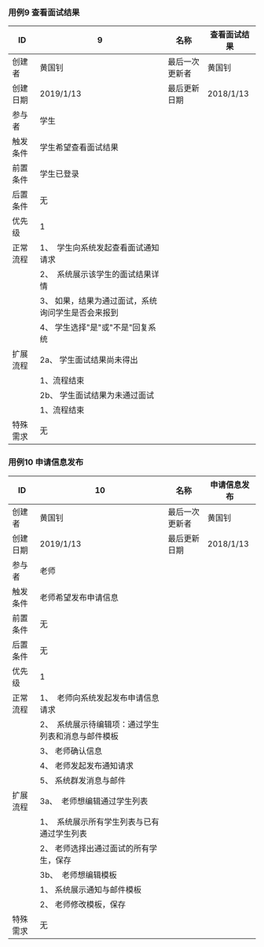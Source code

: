 ### 用例9 查看面试结果
| ID   | 9                    | 名称      | 查看面试结果     |
| ---- | ---------------------------- | ------- | ---------- |
| 创建者  | 黄国钊                           | 最后一次更新者 | 黄国钊         |
| 创建日期 | 2019/1/13                    | 最后更新日期  | 2018/1/13 |
| 参与者  | 学生   |         |            |
| 触发条件 | 学生希望查看面试结果 |         |            |
| 前置条件 | 学生已登录             |         |            |
| 后置条件 | 无               |         |            |
| 优先级  | 1                            |         |            |
| 正常流程 | 1、  学生向系统发起查看面试通知请求   |         |            |
|      | 2、  系统展示该学生的面试结果详情         |         |            |
|      | 3、  如果，结果为通过面试，系统询问学生是否会来报到         |  |   |
|      | 4、  学生选择"是"或"不是"回复系统         |         |            |
| 扩展流程 |2a、 学生面试结果尚未得出           |         |            |
|      | 1、流程结束        |         |            |
|      | 2b、 学生面试结果为未通过面试              |         |            |
|      | 1、流程结束                  |         |            |
| 特殊需求 | 无             |         |            |  


### 用例10 申请信息发布
| ID   | 10                    | 名称      | 申请信息发布     |
| ---- | ---------------------------- | ------- | ---------- |
| 创建者  | 黄国钊                           | 最后一次更新者 | 黄国钊         |
| 创建日期 | 2019/1/13                    | 最后更新日期  | 2018/1/13 |
| 参与者  | 老师   |         |            |
| 触发条件 | 老师希望发布申请信息 |         |            |
| 前置条件 | 无    |         |            |
| 后置条件 | 无               |         |            |
| 优先级  | 1                            |         |            |
| 正常流程 | 1、  老师向系统发起发布申请信息请求   |         |            |
|      | 2、  系统展示待编辑项：通过学生列表和消息与邮件模板         |         |            |   
|      | 3、  老师确认信息         |         |            |
|      | 4、  老师发起发布通知请求         |         |            |
|      | 5、  系统群发消息与邮件         |         |            |
| 扩展流程 |3a、  老师想编辑通过学生列表           |         |            |
|      | 1、  系统展示所有学生列表与已有通过学生列表         |         |            |
|      | 2、  老师选择出通过面试的所有学生，保存         |         |            |
|      | 3b、  老师想编辑模板         |         |            |
|      | 1、  系统展示通知与邮件模板        |         |            |
|      | 2、  老师修改模板，保存     |         |            |
| 特殊需求 | 无             |         |            |